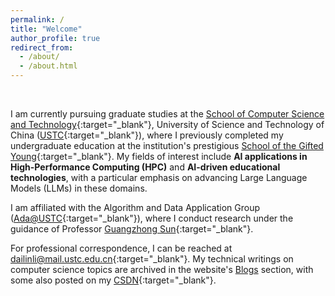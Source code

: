 ```yaml
---
permalink: /
title: "Welcome"
author_profile: true
redirect_from: 
  - /about/
  - /about.html
---
```


<br>

I am currently pursuing graduate studies at the [School of Computer Science and Technology](https://en.cs.ustc.edu.cn/){:target="_blank"}, University of Science and Technology of China ([USTC](https://en.ustc.edu.cn/){:target="_blank"}), where I previously completed my undergraduate education at the institution's prestigious [School of the Gifted Young](https://en.scgy.ustc.edu.cn/){:target="_blank"}. My fields of interest include **AI applications in High-Performance Computing (HPC)** and **AI-driven educational technologies**, with a particular emphasis on advancing Large Language Models (LLMs) in these domains.

I am affiliated with the Algorithm and Data Application Group ([Ada@USTC](https://ada.ustc.edu.cn/){:target="_blank"}), where I conduct research under the guidance of Professor [Guangzhong Sun](https://faculty.ustc.edu.cn/gzsun/){:target="_blank"}.

For professional correspondence, I can be reached at [dailinli@mail.ustc.edu.cn](mailto:dailinli@mail.ustc.edu.cn){:target="_blank"}. My technical writings on computer science topics are archived in the website's [Blogs](https://li-dailin.github.io/blogs/) section, with some also posted on my [CSDN](https://blog.csdn.net/m0_59500538?type=blog){:target="_blank"}.

<script type='text/javascript' id='clustrmaps' src='//cdn.clustrmaps.com/map_v2.js?cl=080808&w=300&t=tt&d=AOpQJBjagCoMGSBpafsHHXgbCJ8q_dWkYm3R1k9A54Y&co=ffffff&ct=080808&cmo=3acc3a&cmn=ff5353'></script>

<!-- You can find my CV here: [XX's Curriculum Vitae](../assets/Curriculum_Vitae.pdf). -->
